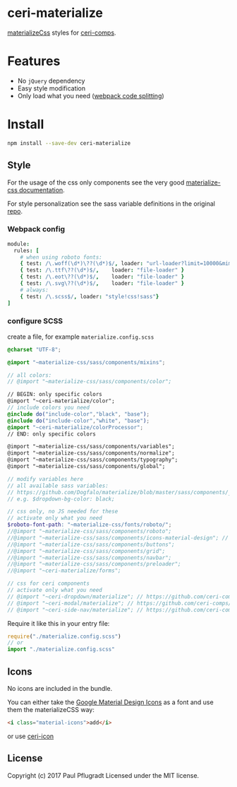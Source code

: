 # ceri-materialize

[materializeCss](http://materializecss.com/) styles for [ceri-comps](https://github.com/ceri-comps).


# Features

- No `jQuery` dependency
- Easy style modification
- Only load what you need ([webpack code splitting](https://webpack.github.io/docs/code-splitting.html))

# Install

```sh
npm install --save-dev ceri-materialize
```

## Style

For the usage of the css only components see the very good [materialize-css documentation](http://materializecss.com/).

For style personalization see the sass variable definitions in the original [repo](https://github.com/Dogfalo/materialize/blob/master/sass/components/_variables.scss).


### Webpack config
```coffee
module:
  rules: [
    # when using roboto fonts:
    { test: /\.woff(\d*)\??(\d*)$/, loader: "url-loader?limit=10000&mimetype=application/font-woff" }
    { test: /\.ttf\??(\d*)$/,    loader: "file-loader" }
    { test: /\.eot\??(\d*)$/,    loader: "file-loader" }
    { test: /\.svg\??(\d*)$/,    loader: "file-loader" }
    # always:
    { test: /\.scss$/, loader: "style!css!sass"}
]
```
### configure SCSS
create a file, for example `materialize.config.scss`
```scss
@charset "UTF-8";

@import "~materialize-css/sass/components/mixins";

// all colors:
// @import "~materialize-css/sass/components/color";

// BEGIN: only specific colors
@import "~ceri-materialize/color";
// include colors you need
@include do("include-color","black", "base");
@include do("include-color","white", "base");
@import "~ceri-materialize/colorProcessor";
// END: only specific colors

@import "~materialize-css/sass/components/variables";
@import "~materialize-css/sass/components/normalize";
@import "~materialize-css/sass/components/typography";
@import "~materialize-css/sass/components/global";

// modify variables here
// all available sass variables:
// https://github.com/Dogfalo/materialize/blob/master/sass/components/_variables.scss
// e.g. $dropdown-bg-color: black;

// css only, no JS needed for these
// activate only what you need
$roboto-font-path: "~materialize-css/fonts/roboto/";
//@import "~materialize-css/sass/components/roboto";
//@import "~materialize-css/sass/components/icons-material-design"; // icons are no long included in materializeCSS
//@import "~materialize-css/sass/components/buttons";
//@import "~materialize-css/sass/components/grid";
//@import "~materialize-css/sass/components/navbar";
//@import "~materialize-css/sass/components/preloader";
//@import "~ceri-materialize/forms";

// css for ceri components
// activate only what you need
// @import "~ceri-dropdown/materialize"; // https://github.com/ceri-comps/ceri-dropdown
// @import "~ceri-modal/materialize"; // https://github.com/ceri-comps/ceri-modal
// @import "~ceri-side-nav/materialize"; // https://github.com/ceri-comps/ceri-side-nav
```

Require it like this in your entry file:
```js
require("./materialize.config.scss")
// or
import "./materialize.config.scss"
```

## Icons

No icons are included in the bundle.

You can either take the [Google Material Design Icons](https://design.google.com/icons/) as a font and use them the materializeCSS way:
```html
<i class="material-icons">add</i>
```
or use [ceri-icon](https://github.com/ceri-comps/ceri-icon)

## License
Copyright (c) 2017 Paul Pflugradt
Licensed under the MIT license.
